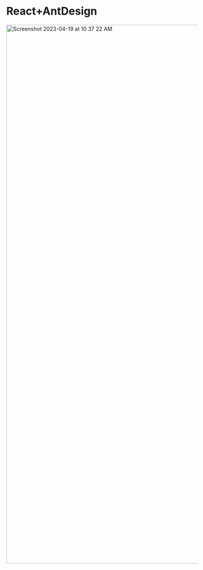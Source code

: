 # React+AntDesign
<img width="1417" alt="Screenshot 2023-04-19 at 10 37 22 AM" src="https://user-images.githubusercontent.com/35279522/233155903-be30acfa-f9ae-4ad3-9444-341ba3a45a24.png">
